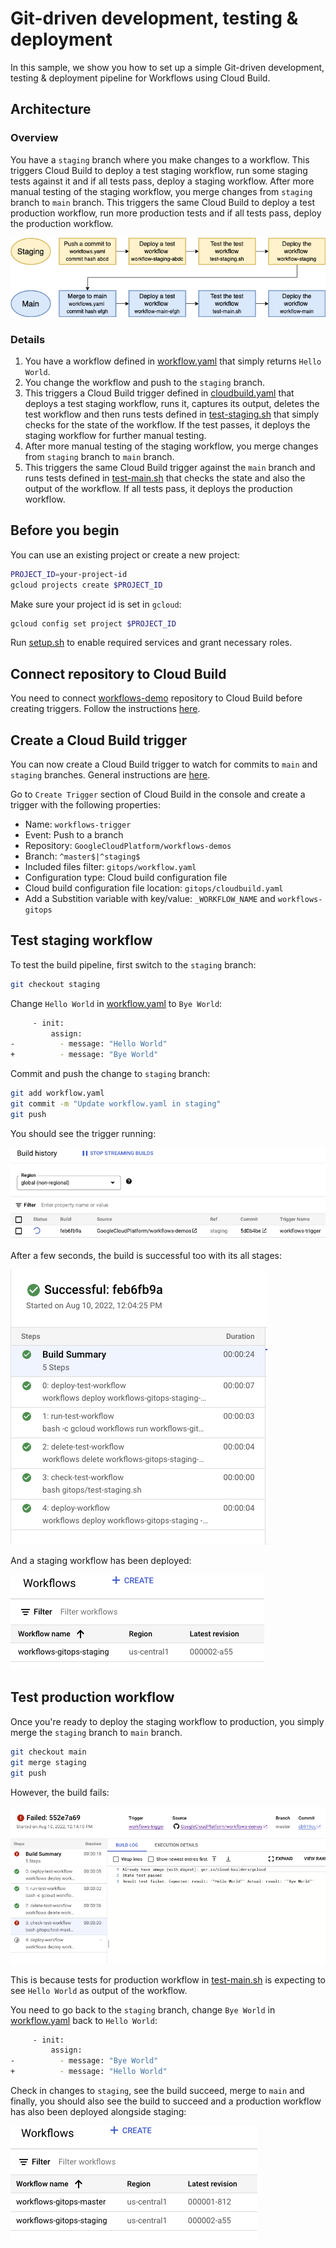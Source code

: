 # Git-driven development, testing & deployment

In this sample, we show you how to set up a simple Git-driven development,
testing & deployment pipeline for Workflows using Cloud Build.

## Architecture

### Overview

You have a `staging` branch where you make changes to a workflow. This triggers
Cloud Build to deploy a test staging workflow, run some staging tests against it and
if all tests pass, deploy a staging workflow. After more manual testing of the
staging workflow, you merge changes from `staging` branch to `main` branch. This
triggers the same Cloud Build to deploy a test production workflow, run more
production tests and if all tests pass, deploy the production workflow.

![Architecture](images/architecture.png)

### Details

1. You have a workflow defined in [workflow.yaml](workflow.yaml) that simply
   returns `Hello World`.
1. You change the workflow and push to the `staging` branch.
1. This triggers a Cloud Build trigger defined in
   [cloudbuild.yaml](cloudbuild.yaml) that deploys a test staging workflow, runs it,
   captures its output, deletes the test workflow and then runs tests defined in
   [test-staging.sh](test-staging.sh) that simply checks for the state of the
   workflow. If the test passes, it deploys the staging workflow for further
   manual testing.
1. After more manual testing of the staging workflow, you merge changes from
   `staging` branch to `main` branch.
1. This triggers the same Cloud Build trigger against the `main` branch and runs
   tests defined in [test-main.sh](test-master.sh) that checks the state and
   also the output of the workflow. If all tests pass, it deploys the production
   workflow.

## Before you begin

You can use an existing project or create a new project:

```sh
PROJECT_ID=your-project-id
gcloud projects create $PROJECT_ID
```

Make sure your project id is set in `gcloud`:

```sh
gcloud config set project $PROJECT_ID
```

Run [setup.sh](setup.sh) to enable required services and grant necessary roles.

## Connect repository to Cloud Build

You need to connect
[workflows-demo](https://github.com/GoogleCloudPlatform/workflows-demos)
repository to Cloud Build before creating triggers. Follow the instructions
[here](https://cloud.google.com/build/docs/automating-builds/github/connect-repo-github#connecting_a_github_repository).

## Create a Cloud Build trigger

You can now create a Cloud Build trigger to watch for commits to `main` and
`staging` branches. General instructions are
[here](https://cloud.google.com/build/docs/automating-builds/create-manage-triggers).

Go to `Create Trigger` section of Cloud Build in the console and create a
trigger with the following properties:

* Name: `workflows-trigger`
* Event: Push to a branch
* Repository: `GoogleCloudPlatform/workflows-demos`
* Branch: `^master$|^staging$`
* Included files filter: `gitops/workflow.yaml`
* Configuration type: Cloud build configuration file
* Cloud build configuration file location: `gitops/cloudbuild.yaml`
* Add a Substition variable with key/value: `_WORKFLOW_NAME` and `workflows-gitops`

## Test staging workflow

To test the build pipeline, first switch to the `staging` branch:

```sh
git checkout staging
```

Change `Hello World` in [workflow.yaml](workflow.yaml) to `Bye World`:

```sh
     - init:
         assign:
-          - message: "Hello World"
+          - message: "Bye World"
```

Commit and push the change to `staging` branch:

```sh
git add workflow.yaml
git commit -m "Update workflow.yaml in staging"
git push
```

You should see the trigger running:

![Trigger running](images/image1.png)

After a few seconds, the build is successful too with its all stages:

![Staging build details](images/image2.png)

And a staging workflow has been deployed:

![Workflows staging](images/image3.png)

## Test production workflow

Once you're ready to deploy the staging workflow to production, you simply merge
the `staging` branch to `main` branch.

```sh
git checkout main
git merge staging
git push
```

However, the build fails:

![Production build details](images/image4.png)

This is because tests for production workflow in
[test-main.sh](test-master.sh) is expecting to see `Hello World` as output of
the workflow.

You need to go back to the `staging` branch, change `Bye World` in
[workflow.yaml](workflow.yaml) back to `Hello World`:

```sh
     - init:
         assign:
-          - message: "Bye World"
+          - message: "Hello World"
```

Check in changes to `staging`, see the build succeed, merge to `main` and
finally, you should also see the build to succeed and a production workflow has
also been deployed alongside staging:

![Workflows production](images/image5.png)
